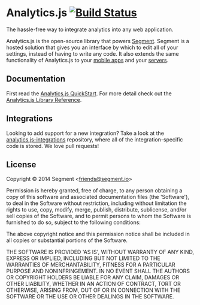 
# Analytics.js [![Build Status](https://travis-ci.org/segmentio/analytics.js.png?branch=master)](https://travis-ci.org/segmentio/analytics.js)

The hassle-free way to integrate analytics into any web application. 

Analytics.js is the open-source library that powers [Segment](https://segment.io). Segment is a hosted solution that gives you an interface by which to edit all of your settings, instead of having to write any code. It also extends the same functionality of Analytics.js to your [mobile apps](https://segment.io/libraries) and your [servers](https://segment.io/libraries).

## Documentation

First read the [Analytics.js QuickStart](https://segment.io/docs/tutorials/quickstart-analytics.js). For more detail check out the [Analytics.js Library Reference](https://segment.io/docs/libraries/analytics.js).

## Integrations

Looking to add support for a new integration? Take a look at the [analytics.js-integrations](https://github.com/segmentio/analytics.js-integrations) repository, where all of the integration-specific code is stored. We love pull requests!

## License

Copyright &copy; 2014 Segment &lt;friends@segment.io&gt;

Permission is hereby granted, free of charge, to any person obtaining a copy of this software and associated documentation files (the 'Software'), to deal in the Software without restriction, including without limitation the rights to use, copy, modify, merge, publish, distribute, sublicense, and/or sell copies of the Software, and to permit persons to whom the Software is furnished to do so, subject to the following conditions:

The above copyright notice and this permission notice shall be included in all copies or substantial portions of the Software.

THE SOFTWARE IS PROVIDED 'AS IS', WITHOUT WARRANTY OF ANY KIND, EXPRESS OR IMPLIED, INCLUDING BUT NOT LIMITED TO THE WARRANTIES OF MERCHANTABILITY, FITNESS FOR A PARTICULAR PURPOSE AND NONINFRINGEMENT. IN NO EVENT SHALL THE AUTHORS OR COPYRIGHT HOLDERS BE LIABLE FOR ANY CLAIM, DAMAGES OR OTHER LIABILITY, WHETHER IN AN ACTION OF CONTRACT, TORT OR OTHERWISE, ARISING FROM, OUT OF OR IN CONNECTION WITH THE SOFTWARE OR THE USE OR OTHER DEALINGS IN THE SOFTWARE.